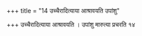 +++
title = "14 उच्चैरादित्याया आश्रावयति उपांशु"

+++
उच्चैरादित्याया आश्रावयति । उपांशु मारुत्या प्रचरति १४